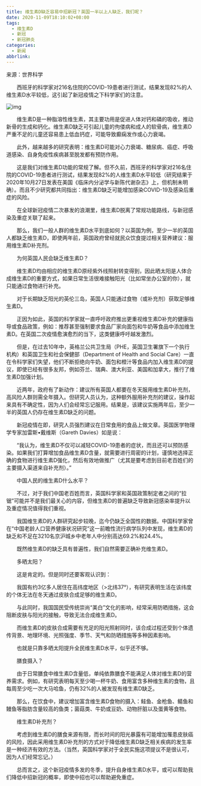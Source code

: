 ```yaml
---
title: 维生素D缺乏容易中招新冠？英国一半以上人缺乏，我们呢？
date: 2020-11-09T18:10:02+08:00
tags:
  - 维生素D
  - 新冠
  - 新冠肺炎
categories:
  - 新闻
abbrlink:
---
```


来源：世界科学

　　西班牙的科学家对216名住院的COVID-19患者进行测试，结果发现82%的人维生素D水平较低，这引起了新冠疫情之下科学家们的注意。

![img](https://cdn.jsdelivr.net/gh/yakeing/Documentation@main/Hexo/images/9143-kcieywa2030864.png)

　　维生素D是一种脂溶性维生素，其主要功用是促进人体对钙和磷的吸收，推动新骨的生成和钙化。维生素D缺乏可引起儿童的佝偻病和成人的软骨病，维生素D严重不足的儿童还容易患上低血钙症，可能导致癫痫发作或心力衰竭。

　　此外，越来越多的研究表明：维生素D可能对心力衰竭、糖尿病、癌症、呼吸道感染、自身免疫性疾病甚至脱发都有预防作用。

　　这是我们对维生素D功能的常规了解。但不久前，西班牙的科学家对216名住院的COVID-19患者进行测试，结果发现82%的人维生素D水平较低（研究结果于2020年10月27日发表在美国《临床内分泌学与新陈代谢杂志》上，但机制未明确）。而且不少研究都共同指出：维生素D缺乏可能增加感染COVID-19及感染后重症的风险。

　　在全球新冠疫情二次暴发的浪潮里，维生素D脱离了常规功能路线，与新冠感染及重症关联了起来。

　　那么，我们一般人群的维生素D水平到底如何？以英国为例，至少一半的英国人都缺乏维生素D，即使两年前，英国政府曾经就民众饮食提过相关营养建议：服用维生素D补充剂。

　　为何英国人民会缺乏维生素D？

　　维生素D均由相应的维生素D原经紫外线照射转变得到，因此晒太阳是人体合成维生素D的重要方式，如果日常生活很难接触阳光（比如常坐办公室的你），就只能通过食物进行补充。

　　对于长期缺乏阳光的英伦三岛，英国人只能通过食物（或补充剂）获取足够维生素D。

　　正因为如此，英国的科学家就一直呼吁政府推出更重视维生素D补充的健康指导或食品政策，例如：推荐甚至强制要求食品厂家向面包和牛奶等食品中添加维生素D。在英国二次疫情愈演愈烈的当下，这类健康呼吁越发激烈。

　　但是，在过去10年中，英格兰公共卫生局（PHE，英国卫生署旗下一个执行机构）和英国卫生和社会保健部（Department of Health and Social Care）一直在令科学家们失望，他们不断拒绝向牛奶、面包和橙汁等食品内加入维生素D的提议，即使已经有很多友邦，例如芬兰、瑞典、澳大利亚、美国和加拿大，推行了维生素D加强计划。

　　近两年，政府有了新动作：建议所有英国人都要在冬天服用维生素D补充剂，高风险人群则需全年摄入。但研究人员认为，这种额外服用补充剂的建议，操作起来具有不确定性，因为人们会经常忘记服用。结果是，该建议实施两年后，至少一半的英国人仍存在维生素D缺乏的问题。

　　新冠疫情在即，研究人员强烈建议在日常食用的食品上做文章。英国医学物理学专家加雷斯•戴维斯（Gareth Davies）如是说：

　　“我认为，维生素D不仅可以减轻COVID-19患者的症状，而且还可以预防感染。如果我们打算增加食品维生素D含量，就需要进行周密的计划，谨慎地选择正确的食物进行维生素D强化，然后有效地做推广（尤其是要考虑到目前老百姓们的主要摄入渠道来自补充剂）。”

　　中国人民的维生素D什么水平？

　　不过，对于我们中国老百姓而言，英国科学家和英国政策制定者之间的“拉锯”可能并不是我们最关心的内容，但维生素D的普遍缺乏导致新冠感染率提升以及重症情况值得我们重视。

　　我国维生素D的人群研究起步较晚，迄今仍缺乏全国性的数据。中国科学家曾在“中国老龄人口营养健康状况研究”这一前瞻性流行病学队列中发现，维生素D的缺乏和不足在3210名京沪城乡中老年人中分别高达69.2%和24.4%。

　　既然维生素D的缺乏具有普遍性，我们自然需要正确补充维生素D。

　　多晒太阳？

　　这是肯定的。但是同时还要客观认识到：

　　我国有约3亿多人居住在高纬度地区（&gt;北纬37°），有研究表明生活在该纬度的个体无法在冬天通过皮肤合成足够的维生素D。

　　与此同时，我国国民受传统崇尚“美白”文化的影响，经常采用防晒措施，这会阻断皮肤与阳光的接触，导致无法合成维生素D。

　　而维生素D的皮肤合成需要有充足的阳光照射同时，该合成过程还受到个体遗传背景、地理环境、光照强度、季节、天气和防晒措施等多种因素影响。

　　也就是只靠多晒太阳提升全民维生素D水平，似乎还不够。

　　膳食摄入？

　　由于日常膳食中维生素D含量低，单纯依靠膳食不能满足人体对维生素D的营养需求。例如，有研究表明每天至少喝一杯牛奶、食用富含多种维生素的食物，且每周至少吃一次大马哈鱼，仍有32%的人被发现有维生素D缺乏。

　　那么，在饮食中，建议增加富含维生素D食物的摄入：鲑鱼、金枪鱼、鲭鱼和鳗鱼等脂肪含量较高的鱼类；菌菇类、牛奶或豆奶、动物肝脏以及蛋黄等食物。

　　维生素D补充剂？

　　考虑到维生素D的膳食来源有限，而长时间的阳光暴露有可能增加罹患皮肤癌的风险，因此采用维生素D补充剂的方式对于降低维生素D缺乏相关疾病的发生率是一种经济有效的方法。（当然，英国科学家对于全民实施这项提议不是很认可，因为人们经常忘记。）

　　总而言之，这个新冠疫情多发的冬季，提升自身维生素D水平，或可以帮助我们降低中招新冠的概率，即使中招也可以帮助避免重症。